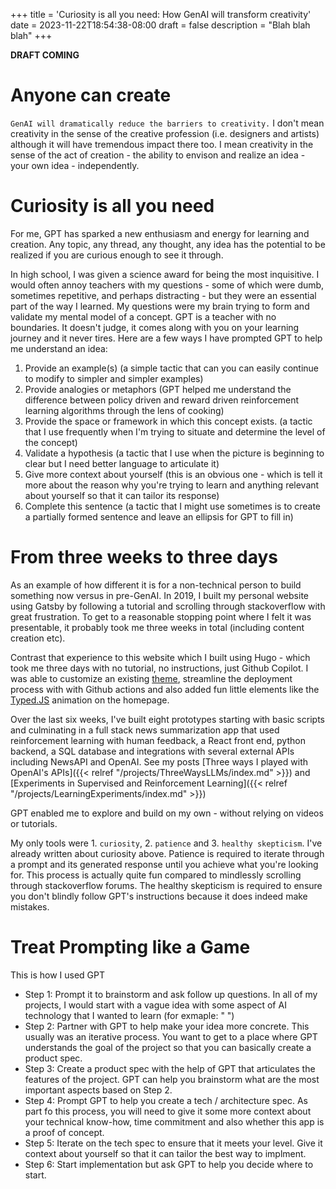 +++
title = 'Curiosity is all you need: How GenAI will transform creativity'
date = 2023-11-22T18:54:38-08:00
draft = false
description = "Blah blah blah"
+++

**DRAFT COMING**

# Anyone can create

`GenAI will dramatically reduce the barriers to creativity.` I don't mean creativity in the sense of the creative profession (i.e. designers and artists) although it will have tremendous impact there too. I mean creativity in the sense of the act of creation - the ability to envison and realize an idea - your own idea - independently. 
  
# Curiosity is all you need

For me, GPT has sparked a new enthusiasm and energy for learning and creation. Any topic, any thread, any thought, any idea has the potential to be realized if you are curious enough to see it through.

In high school, I was given a science award for being the most inquisitive. I would often annoy teachers with my questions - some of which were dumb, sometimes repetitive, and perhaps distracting - but they were an essential part of the way I learned. My questions were my brain trying to form and validate my mental model of a concept. GPT is a teacher with no boundaries. It doesn't judge, it comes along with you on your learning journey and it never tires. Here are a few ways I have prompted GPT to help me understand an idea: 
1. Provide an example(s) (a simple tactic that can you can easily continue to modify to simpler and simpler examples)
2. Provide analogies or metaphors (GPT helped me understand the difference between policy driven and reward driven reinforcement learning algorithms through the lens of cooking)
3. Provide the space or framework in which this concept exists. (a tactic that I use frequently when I'm trying to situate and determine the level of the concept)
4. Validate a hypothesis (a tactic that I use when the picture is beginning to clear but I need better language to articulate it)
5. Give more context about yourself (this is an obvious one - which is tell it more about the reason why you're trying to learn and anything relevant about yourself so that it can tailor its response)
6. Complete this sentence (a tactic that I might use sometimes is to create a partially formed sentence and leave an ellipsis for GPT to fill in)

# From three weeks to three days

As an example of how different it is for a non-technical person to build something now versus in pre-GenAI. In 2019, I built my personal website using Gatsby by following a tutorial and scrolling through stackoverflow with great frustration. To get to a reasonable stopping point where I felt it was presentable, it probably took me three weeks in total (including content creation etc).

Contrast that experience to this website which I built using Hugo - which took me three days with no tutorial, no instructions, just Github Copilot. I was able to customize an existing [theme](https://themes.gohugo.io/themes/archie/), streamline the deployment process with with Github actions and also added fun little elements like the [Typed.JS](https://mattboldt.com/demos/typed-js/) animation on the homepage.

Over the last six weeks, I've built eight prototypes starting with basic scripts and culminating in a full stack news summarization app that used reinforcement learning with human feedback, a React front end, python backend, a SQL database and integrations with several external APIs including NewsAPI and OpenAI. See my posts [Three ways I played with OpenAI's APIs]({{< relref "/projects/ThreeWaysLLMs/index.md" >}}) and [Experiments in Supervised and Reinforcement Learning]({{< relref "/projects/LearningExperiments/index.md" >}})

GPT enabled me to explore and build on my own - without relying on videos or tutorials. 

My only tools were 1. `curiosity`, 2. `patience` and 3. `healthy skepticism`. I've already written about curiosity above. Patience is required to iterate through a prompt and its generated response until you achieve what you're looking for. This process is actually quite fun compared to mindlessly scrolling through stackoverflow forums. The healthy skepticism is required to ensure you don't blindly follow GPT's instructions because it does indeed make mistakes.

# Treat Prompting like a Game 

This is how I used GPT
- Step 1: Prompt it to brainstorm and ask follow up questions. In all of my projects, I would start with a vague idea with some aspect of AI technology that I wanted to learn (for exmaple: " ")
- Step 2: Partner with GPT to help make your idea more concrete. This usually was an iterative process. You want to get to a place where GPT understands the goal of the project so that you can basically create a product spec.
- Step 3: Create a product spec with the help of GPT that articulates the features of the project. GPT can help you brainstorm what are the most important aspects based on Step 2.
- Step 4: Prompt GPT to help you create a tech / architecture spec. As part fo this process, you will need to give it some more context about your technical know-how, time commitment and also whether this app is a proof of concept. 
- Step 5: Iterate on the tech spec to ensure that it meets your level. Give it context about yourself so that it can tailor the best way to implment. 
- Step 6: Start implementation but ask GPT to help you decide where to start. 



 